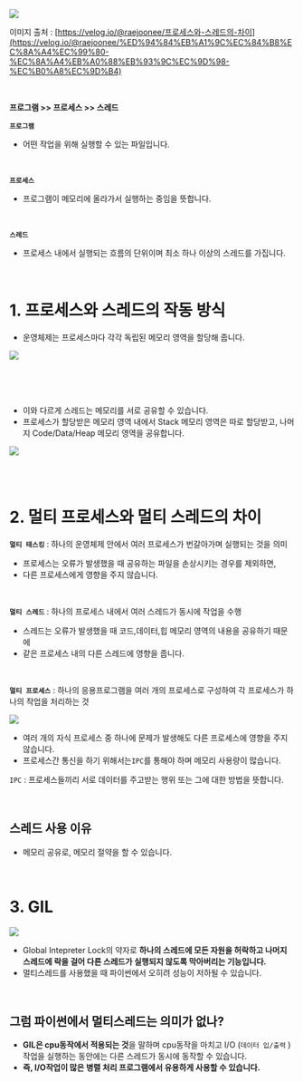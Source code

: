 ![](https://images.velog.io/images/wjddk97/post/18e54d1b-a130-4e43-88a4-3c659ba198b2/image.png) <br>

이미지 출처 : [https://velog.io/@raejoonee/프로세스와-스레드의-차이](https://velog.io/@raejoonee/%ED%94%84%EB%A1%9C%EC%84%B8%EC%8A%A4%EC%99%80-%EC%8A%A4%EB%A0%88%EB%93%9C%EC%9D%98-%EC%B0%A8%EC%9D%B4) 

<br>


**프로그램  >>  프로세스 >>  스레드**


**`프로그램`** 
- 어떤 작업을 위해 실행할 수 있는 파일입니다.

<br>

**`프로세스`** 
- 프로그램이 메모리에 올라가서 실행하는 중임을 뜻합니다.

<br>

**`스레드`**    
- 프로세스 내에서 실행되는 흐름의 단위이며 최소 하나 이상의 스레드를 가집니다.

<br>

# 1. **프로세스와 스레드의 작동 방식**
- 운영체제는 프로세스마다 각각 독립된 메모리 영역을 할당해 줍니다.

![](https://images.velog.io/images/wjddk97/post/8a85c9fe-e9f7-4ef0-8cec-2bbc963bb4f2/image.png)

<br>
<br>
<br>

- 이와 다르게 스레드는 메모리를 서로 공유할 수 있습니다.
- 프로세스가 할당받은 메모리 영역 내에서 Stack 메모리 영역은 따로 할당받고, 나머지 Code/Data/Heap 메모리 영역을 공유합니다.

![](https://images.velog.io/images/wjddk97/post/1f59d298-50f2-4a06-a782-42c5dc02ed2f/image.png)

<br>
<br>

# 2. **멀티** **프로세스와 멀티 스레드의 차이**

**`멀티 태스킹`** : 하나의 운영체제 안에서 여러 프로세스가 번갈아가며 실행되는 것을 의미 <br>
- 프로세스는 오류가 발생했을 때 공유하는 파일을 손상시키는 경우를 제외하면,
- 다른 프로세스에게 영향을 주지 않습니다.

<br>

**`멀티 스레드`** :  하나의 프로세스 내에서 여러 스레드가 동시에 작업을 수행 <br>

- 스레드는 오류가 발생했을 때 코드,데이터,힙 메모리 영역의 내용을 공유하기 때문에
- 같은 프로세스 내의 다른 스레드에 영향을 줍니다.

<br>

**`멀티 프로세스`** :  하나의 응용프로그램을 여러 개의 프로세스로 구성하여 각 프로세스가 하나의 작업을 처리하는 것 <br>

![](https://images.velog.io/images/wjddk97/post/276cde5f-1cef-4afc-9ccf-d9a0432a5315/image.png) <br>

- 여러 개의 자식 프로세스 중 하나에 문제가 발생해도 다른 프로세스에 영향을 주지 않습니다.
- 프로세스간 통신을 하기 위해서는`IPC`를 통해야 하며 메모리 사용량이 많습니다.

`IPC` : 프로세스들끼리 서로 데이터를 주고받는 행위 또는 그에 대한 방법을 뜻합니다.

<br>

## **스레드 사용 이유**
- 메모리 공유로, 메모리 절약을 할 수 있습니다.

<br>

# 3. **GIL**

![](https://images.velog.io/images/wjddk97/post/c7d863f4-0530-4913-9104-5d9b9f9e4054/image.png)

- Global Intepreter Lock의 약자로 **하나의 스레드에 모든 자원을 허락하고 나머지 스레드에 락을 걸어 다른 스레드가 실행되지 않도록 막아버리는 기능입니다.**
- 멀티스레드를 사용했을 때 파이썬에서 오히려 성능이 저하될 수 있습니다.

<br>

## **그럼 파이썬에서 멀티스레드는 의미가 없나?**

- **GIL은 cpu동작에서 적용되는 것**을 말하며 cpu동작을 마치고 I/O (`데이터 입/출력` )작업을 실행하는 동안에는 다른 스레드가 동시에 동작할 수 있습니다.
- **즉, I/O작업이 많은 병렬 처리 프로그램에서 유용하게 사용할 수 있습니다.**